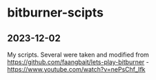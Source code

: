 # bitburner-scipts
## 2023-12-02

My scripts. Several were taken and modified from https://github.com/faangbait/lets-play-bitburner - https://www.youtube.com/watch?v=nePsChf_Ifk

